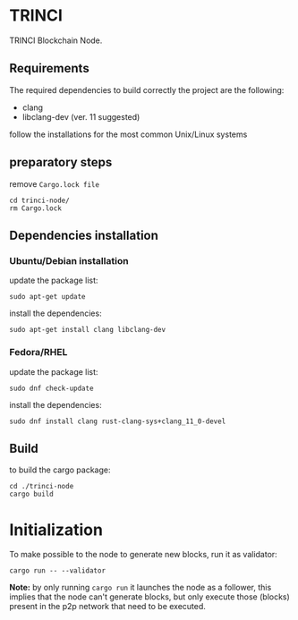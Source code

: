 TRINCI
======

TRINCI Blockchain Node.

## Requirements

The required dependencies to build correctly the project are the following:

- clang
- libclang-dev (ver. 11 suggested)

follow the installations for the most common Unix/Linux systems 

## preparatory steps

remove `Cargo.lock file`

```
cd trinci-node/
rm Cargo.lock
```
 
## Dependencies installation

### Ubuntu/Debian installation

update the package list:

```
sudo apt-get update
```

install the dependencies:

```
sudo apt-get install clang libclang-dev
```

### Fedora/RHEL

update the package list:

```
sudo dnf check-update
```

install the dependencies:
```
sudo dnf install clang rust-clang-sys+clang_11_0-devel
```

## Build

to build the cargo package:

```
cd ./trinci-node
cargo build
```

# Initialization

To make possible to the node to generate new blocks, run it as validator:

```
cargo run -- --validator
```

**Note:** by only running `cargo run`  it launches the node as a follower, this implies that the node can't generate blocks, but only execute those (blocks) present in the p2p network that need to be executed.

